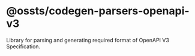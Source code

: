 # @ossts/codegen-parsers-openapi-v3

Library for parsing and generating required format of OpenAPI V3 Specification.
